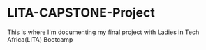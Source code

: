 # LITA-CAPSTONE-Project
This is where I'm documenting my final project with Ladies in Tech Africa(LITA) Bootcamp
